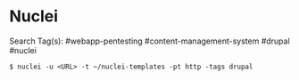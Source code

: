 # Nuclei

Search Tag(s): #webapp-pentesting #content-management-system #drupal #nuclei

```
$ nuclei -u <URL> -t ~/nuclei-templates -pt http -tags drupal
```